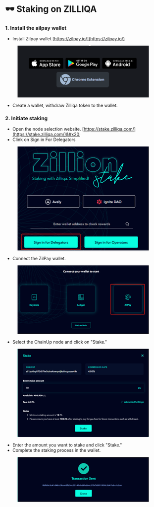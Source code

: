 # 🕶 Staking on ZILLIQA

### 1. Install the ailpay wallet

* Install Zilpay wallet [https://zilpay.io/](https://zilpay.io/)

<figure><img src="../.gitbook/assets/4d779f0ed3b49c953e1ceef938cb14a.png" alt=""><figcaption></figcaption></figure>

* Create a wallet, withdraw Zilliqa token to the wallet.



### **2. Initiate staking**

* Open the node selection website. [https://stake.zilliqa.com/](https://stake.zilliqa.com/)&#x20;
* Clink on Sign in For Delegators

<figure><img src="../.gitbook/assets/011638376e0a95b95d1a998e60f5919.png" alt=""><figcaption></figcaption></figure>

* Connect the ZilPay wallet.

<figure><img src="../.gitbook/assets/94d424be609efb9c20b05dc00ed96bb.png" alt=""><figcaption></figcaption></figure>

* Select the ChainUp node and click on "Stake."

<figure><img src="../.gitbook/assets/3dd95c8ee163cffcd62d78973fbe14c.png" alt=""><figcaption></figcaption></figure>

* Enter the amount you want to stake and click "Stake."
* Complete the staking process in the wallet.

<figure><img src="../.gitbook/assets/ac2c6f68bcb63ee36167c384d8f7639.png" alt=""><figcaption></figcaption></figure>



